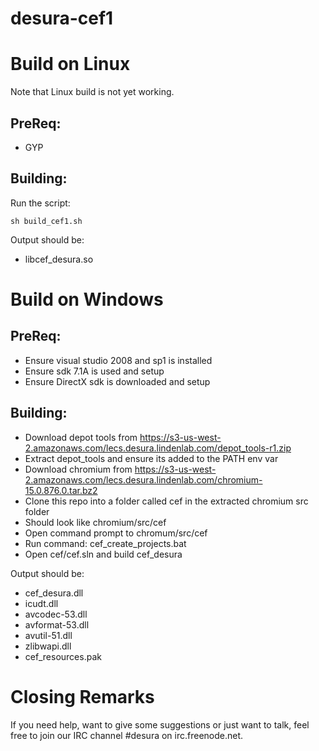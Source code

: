 desura-cef1
===========

Build on Linux
===========

Note that Linux build is not yet working.

PreReq:
----------

 * GYP

Building:
----------

Run the script:

    sh build_cef1.sh

Output should be:
 * libcef_desura.so

Build on Windows
===========

PreReq:
----------

 * Ensure visual studio 2008 and sp1 is installed
 * Ensure sdk 7.1A is used and setup
 * Ensure DirectX sdk is downloaded and setup

Building:
----------

 * Download depot tools from https://s3-us-west-2.amazonaws.com/lecs.desura.lindenlab.com/depot_tools-r1.zip
 * Extract depot_tools and ensure its added to the PATH env var
 * Download chromium from https://s3-us-west-2.amazonaws.com/lecs.desura.lindenlab.com/chromium-15.0.876.0.tar.bz2
 * Clone this repo into a folder called cef in the extracted chromium src folder
 * Should look like chromium/src/cef
 * Open command prompt to chromum/src/cef
 * Run command: cef_create_projects.bat
 * Open cef/cef.sln and build cef_desura


Output should be:
 * cef_desura.dll
 * icudt.dll
 * avcodec-53.dll
 * avformat-53.dll
 * avutil-51.dll
 * zlibwapi.dll
 * cef_resources.pak
 
Closing Remarks
=====================

If you need help, want to give some suggestions or just want to talk, feel free to join our IRC channel #desura on irc.freenode.net.
